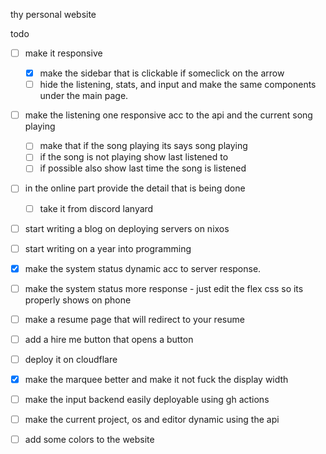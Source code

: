 thy personal website

todo
- [ ] make it responsive
    - [x] make the sidebar that is clickable if someclick on the arrow
    - [ ] hide the listening, stats, and input and make the same components under the main page.
- [ ] make the listening one responsive acc to the api and the current song playing
    - [ ] make that if the song playing its says song playing
    - [ ] if the song is not playing show last listened to 
    - [ ] if possible also show last time the song is listened
- [ ] in the online part provide the detail that is being done
    - [ ] take it from discord lanyard

- [ ] start writing a blog on deploying servers on nixos
- [ ] start writing on a year into programming
- [x] make the system status dynamic acc to server response.
- [ ] make the system status more response - just edit the flex css so its properly shows on phone
- [ ] make a resume page that will redirect to your resume 
- [ ] add a hire me button that opens a button
- [ ] deploy it on cloudflare
- [x] make the marquee better and make it not fuck the display width

- [ ] make the input backend easily deployable using gh actions
- [ ] make the current project, os and editor dynamic using the api
- [ ] add some colors to the website

